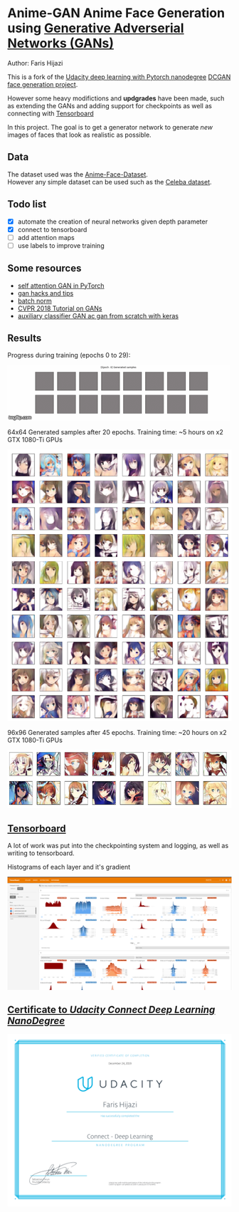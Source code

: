 # Anime-GAN Anime Face Generation using [Generative Adverserial Networks (GANs)](https://en.wikipedia.org/wiki/Generative_adversarial_network)

Author: Faris Hijazi

This is a fork of the [Udacity deep learning with Pytorch nanodegree](https://www.udacity.com/course/deep-learning-pytorch--ud188) [DCGAN face generation project](https://github.com/udacity/deep-learning-v2-pytorch/tree/master/project-face-generation).

However some heavy modifictions and **updgrades** have been made, such as extending the GANs and adding support for checkpoints as well as connecting with [Tensorboard](https://www.tensorflow.org/tensorboard)

In this project. The goal is to get a generator network to generate *new* images of faces that look as realistic as possible.

## Data

The dataset used was the [Anime-Face-Dataset](https://github.com/Mckinsey666/Anime-Face-Dataset).  
However any simple dataset can be used such as the [Celeba dataset](http://mmlab.ie.cuhk.edu.hk/projects/CelebA.html).

## Todo list

- [x] automate the creation of neural networks given depth parameter
- [x] connect to tensorboard
- [ ] add attention maps
- [ ] use labels to improve training

## Some resources

- [self attention GAN in PyTorch](https://github.com/heykeetae/Self-Attention-GAN)
- [gan hacks and tips](https://github.com/soumith/ganhacks)
- [batch norm](https://gist.github.com/shagunsodhani/4441216a298df0fe6ab0)
- [CVPR 2018 Tutorial on GANs](https://sites.google.com/view/cvpr2018tutorialongans/)
- [auxiliary classifier GAN ac gan from scratch with keras](https://machinelearningmastery.com/how-to-develop-an-auxiliary-classifier-gan-ac-gan-from-scratch-with-keras/)

## Results

Progress during training (epochs 0 to 29):

![progress_gif](assets/64x64_generated_images_progress_timelapse.gif)

64x64 Generated samples after 20 epochs. Training time: ~5 hours on x2 GTX 1080-Ti GPUs

![64x64](assets/generated_sample_64x64(epoch20).png)

96x96 Generated samples after 45 epochs. Training time: ~20 hours on x2 GTX 1080-Ti GPUs

![96x96](assets/generated_sample_96x96(epoch45).png)

## [Tensorboard](https://www.tensorflow.org/tensorboard)

A lot of work was put into the checkpointing system and logging, as well as writing to tensorboard.

Histograms of each layer and it's gradient

![histograms](./assets/tensorboard_histograms.png)

## [Certificate to *Udacity Connect Deep Learning NanoDegree*](https://graduation.udacity.com/confirm/CTG23EKQ)

![certificate](assets/Certificate-ConnectDeepLearning-FarisHijazi.png)